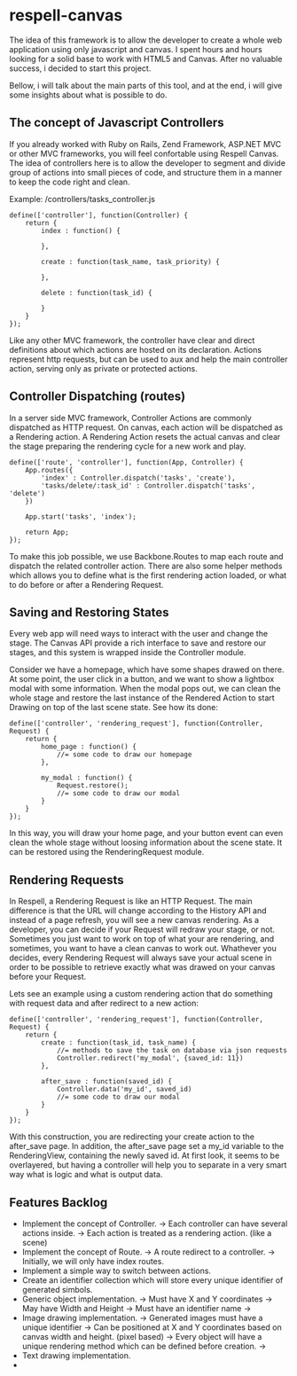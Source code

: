 respell-canvas
==============

The idea of this framework is to allow the developer to create a whole web application using only javascript and canvas.
I spent hours and hours looking for a solid base to work with HTML5 and Canvas. After no valuable success, i decided to start this project.

Bellow, i will talk about the main parts of this tool, and at the end, i will give some insights about what is possible to do.

The concept of Javascript Controllers
-------------------------

If you already worked with Ruby on Rails, Zend Framework, ASP.NET MVC or other MVC frameworks, you will feel confortable using Respell Canvas.
The idea of controllers here is to allow the developer to segment and divide group of actions into small pieces of code, and structure them in a manner to keep the code right and clean.

Example: /controllers/tasks_controller.js

```
define(['controller'], function(Controller) {
	return {
		index : function() {
			
		},
		
		create : function(task_name, task_priority) {
			
		},
		
		delete : function(task_id) {
			
		}
	}
});
```

Like any other MVC framework, the controller have clear and direct definitions about which actions are hosted on its declaration.
Actions represent http requests, but can be used to aux and help the main controller action, serving only as private or protected actions.

Controller Dispatching (routes)
-------------------------

In a server side MVC framework, Controller Actions are commonly dispatched as HTTP request. On canvas, each action will be dispatched as a Rendering action. 
A Rendering Action resets the actual canvas and clear the stage preparing the rendering cycle for a new work and play.

```
define(['route', 'controller'], function(App, Controller) {
	App.routes({
		'index' : Controller.dispatch('tasks', 'create'),
		'tasks/delete/:task_id' : Controller.dispatch('tasks', 'delete')
	})
	
	App.start('tasks', 'index');
	
	return App;
});
```

To make this job possible, we use Backbone.Routes to map each route and dispatch the related controller action.
There are also some helper methods which allows you to define what is the first rendering action loaded, or what to do before or after a  Rendering Request.

Saving and Restoring States
-------------------------

Every web app will need ways to interact with the user and change the stage.
The Canvas API provide a rich interface to save and restore our stages, and this system is wrapped inside the Controller module.

Consider we have a homepage, which have some shapes drawed on there.
At some point, the user click in a button, and we want to show a lightbox modal with some information.
When the modal pops out, we can clean the whole stage and restore the last instance of the Rendered Action to start Drawing on top of the last scene state.
See how its done:

```
define(['controller', 'rendering_request'], function(Controller, Request) {
	return {
		home_page : function() {
			//= some code to draw our homepage
		},
		
		my_modal : function() {
			Request.restore();
			//= some code to draw our modal
		}
	}
});
```

In this way, you will draw your home page, and your button event can even clean the whole stage without loosing information about the scene state. It can be restored using the RenderingRequest module.

Rendering Requests
-------------------------

In Respell, a Rendering Request is like an HTTP Request. The main difference is that the URL will change according to the History API and instead of a page refresh, you will see a new canvas rendering.
As a developer, you can decide if your Request will redraw your stage, or not. Sometimes you just want to work on top of what your are rendering, and sometimes, you want to have a clean canvas to work out.
Whathever you decides, every Rendering Request will always save your actual scene in order to be possible to retrieve exactly what was drawed on your canvas before your Request.

Lets see an example using a custom rendering action that do something with request data and after redirect to a new action:

```
define(['controller', 'rendering_request'], function(Controller, Request) {
	return {
		create : function(task_id, task_name) {
			//= methods to save the task on database via json requests
			Controller.redirect('my_modal', {saved_id: 11})
		},
		
		after_save : function(saved_id) {
			Controller.data('my_id', saved_id)
			//= some code to draw our modal
		}
	}
});
```

With this construction, you are redirecting your create action to the after_save page.
In addition, the after_save page set a my_id variable to the RenderingView, containing the newly saved id.
At first look, it seems to be overlayered, but having a controller will help you to separate in a very smart way what is logic and what is output data.

Features Backlog
-------------------------

- Implement the concept of Controller.
	-> Each controller can have several actions inside.
	-> Each action is treated as a rendering action. (like a scene)
- Implement the concept of Route.
	-> A route redirect to a controller.
	-> Initially, we will only have index routes.
- Implement a simple way to switch between actions.
- Create an identifier collection which will store every unique identifier of generated simbols.
- Generic object implementation.
	-> Must have X and Y coordinates
	-> May have Width and Height
	-> Must have an identifier name
	-> 
- Image drawing implementation.
	-> Generated images must have a unique identifier
	-> Can be positioned at X and Y coordinates based on canvas width and height. (pixel based)
	-> Every object will have a unique rendering method which can be defined before creation.
	-> 
- Text drawing implementation.
-